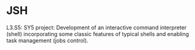 # JSH
L3.S5: SY5 project: Development of an interactive command interpreter (shell) incorporating some classic features of typical shells and enabling task management (jobs control).
